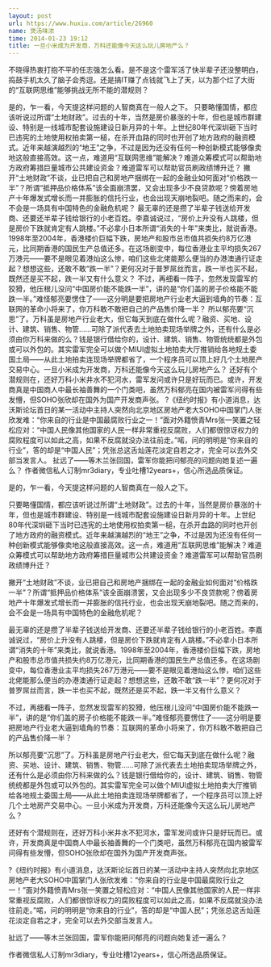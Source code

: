 ```yaml
---
layout: post
url: https://www.huxiu.com/article/26960
name: 煲汤味浓
time: 2014-01-23 19:12
title: 一旦小米成为开发商，万科还能像今天这么玩儿房地产么？
---
```

不晓得热衷打抱不平的任志强怎么看。是不是这个雷军活了快半辈子还没整明白，捣鼓手机太久了脑子会秀逗。还是搞IT赚了点钱就飞上了天，以为那个烂了大街的“互联网思维”能够挑战无所不能的潜规则？

是的，乍一看，今天提这样问题的人智商真在一般人之下。 只要略懂国情，都应该听说过所谓“土地财政”。过去的十年，当然是房价暴涨的十年，但也是城市群建设、特别是一线城市配套设施建设日新月异的十年。上世纪80年代深圳砸下当时已违宪的土地使用权拍卖第一槌，在杀开血路的同时也开创了地方政府的融资模式。近年来越演越烈的“地王”之争，不过是因为还没有任何一种创新模式能够像卖地这般直接高效。这一点，难道用“互联网思维”能解决？难道众筹模式可以帮助地方政府筹措巨量城市公共建设资金？难道雷军可以帮助官员刷政绩博升迁？ 撇开“土地财政”不谈，业已把自己和房地产捆绑在一起的金融业如何面对“价格跌一半”？所谓“抵押品价格体系”该全面崩溃罢，又会出现多少不良贷款呢？傍着房地产十年爆发式增长而一并膨胀的信托行业，也会出现天崩地裂吧。随之而来的，会不会是一场具有中国特色的金融危机呢？ 最无辜的还是攒了半辈子钱送给开发商、还要还半辈子钱给银行的小老百姓。李嘉诚说过，“房价上升没有人跳楼，但是房价下跌就肯定有人跳楼。”不必拿小日本所谓“消失的十年”来类比，就说香港。1998年至2004年，香港楼价巨幅下跌，房地产和股市总市值共损失约8万亿港元，比同期香港的国民生产总值还多。在这场剧变中，每位香港业主平均损失267万港元——要不是眼见着港灿这么惨，咱们这些北佬能那么便当的办港澳通行证走起？想想这些，还敢不敢“跌一半”？更何况对于普罗屌丝而言，跌一半也买不起，既然还是买不起，跌一半又有什么意义？ 不过，再细看一阵子，忽然发现雷军的狡猾，他压根儿没问“中国房价能不能跌一半”，讲的是“你们盖的房子价格能不能跌一半。”难怪郁亮要愣住了——这分明是要把房地产行业老大逼到墙角的节奏：互联网的革命小将来了，你万科敢不敢把自己的产品售价降一半？ 所以郁亮要“沉思”了。万科虽是房地产行业老大，但它每天到底在做什么呢？融资、买地、设计、建筑、销售、物管……可除了派代表去土地拍卖现场举牌之外，还有什么是必须由你万科来做的么？钱是银行借给你的，设计、建筑、销售、物管统统都是外包或可以外包的。其实雷军完全可以做个MIUI虚拟土地拍卖大厅推销给各地规土委国土局——从此土地拍卖连现场举牌都省了，一个程序员可以顶上好几个土地房产交易中心。一旦小米成为开发商，万科还能像今天这么玩儿房地产么？ 还好有个潜规则在，还好万科小米井水不犯河水，雷军发问或许只是好玩而已。或许，开发商真是中国商人中最长袖善舞的一个门类吧，虽然万科郁亮在国内被雷军问得有些发懵，但SOHO张欣却在国外为国产开发商声张。 ?《纽约时报》有小道消息，达沃斯论坛首日的某一活动中主持人突然向北京地区房地产老大SOHO中国掌门人张欣发难：“你来自的行业是中国最腐败行业之一！”面对外籍愤青Mrs张一笑置之轻松应对：“中国人民像其他国家的人民一样非常重视反腐败，人们都很惊讶权力的腐败程度可以如此之高，如果不反腐就没办法往前走。”喏，问的明明是“你来自的行业”，答的却是“中国人民”；凭张总这舌灿莲花淡定自若之才，完全可以去外交部当发言人。 扯远了——等木兰张回国，雷军你能把问郁亮的问题向她复述一遍么？ 作者微信私人订制mr3diary，专业吐槽12years+，信心所选品质保证。

是的，乍一看，今天提这样问题的人智商真在一般人之下。

只要略懂国情，都应该听说过所谓“土地财政”。过去的十年，当然是房价暴涨的十年，但也是城市群建设、特别是一线城市配套设施建设日新月异的十年。上世纪80年代深圳砸下当时已违宪的土地使用权拍卖第一槌，在杀开血路的同时也开创了地方政府的融资模式。近年来越演越烈的“地王”之争，不过是因为还没有任何一种创新模式能够像卖地这般直接高效。这一点，难道用“互联网思维”能解决？难道众筹模式可以帮助地方政府筹措巨量城市公共建设资金？难道雷军可以帮助官员刷政绩博升迁？

撇开“土地财政”不谈，业已把自己和房地产捆绑在一起的金融业如何面对“价格跌一半”？所谓“抵押品价格体系”该全面崩溃罢，又会出现多少不良贷款呢？傍着房地产十年爆发式增长而一并膨胀的信托行业，也会出现天崩地裂吧。随之而来的，会不会是一场具有中国特色的金融危机呢？

最无辜的还是攒了半辈子钱送给开发商、还要还半辈子钱给银行的小老百姓。李嘉诚说过，“房价上升没有人跳楼，但是房价下跌就肯定有人跳楼。”不必拿小日本所谓“消失的十年”来类比，就说香港。1998年至2004年，香港楼价巨幅下跌，房地产和股市总市值共损失约8万亿港元，比同期香港的国民生产总值还多。在这场剧变中，每位香港业主平均损失267万港元——要不是眼见着港灿这么惨，咱们这些北佬能那么便当的办港澳通行证走起？想想这些，还敢不敢“跌一半”？更何况对于普罗屌丝而言，跌一半也买不起，既然还是买不起，跌一半又有什么意义？

不过，再细看一阵子，忽然发现雷军的狡猾，他压根儿没问“中国房价能不能跌一半”，讲的是“你们盖的房子价格能不能跌一半。”难怪郁亮要愣住了——这分明是要把房地产行业老大逼到墙角的节奏：互联网的革命小将来了，你万科敢不敢把自己的产品售价降一半？

所以郁亮要“沉思”了。万科虽是房地产行业老大，但它每天到底在做什么呢？融资、买地、设计、建筑、销售、物管……可除了派代表去土地拍卖现场举牌之外，还有什么是必须由你万科来做的么？钱是银行借给你的，设计、建筑、销售、物管统统都是外包或可以外包的。其实雷军完全可以做个MIUI虚拟土地拍卖大厅推销给各地规土委国土局——从此土地拍卖连现场举牌都省了，一个程序员可以顶上好几个土地房产交易中心。一旦小米成为开发商，万科还能像今天这么玩儿房地产么？

还好有个潜规则在，还好万科小米井水不犯河水，雷军发问或许只是好玩而已。或许，开发商真是中国商人中最长袖善舞的一个门类吧，虽然万科郁亮在国内被雷军问得有些发懵，但SOHO张欣却在国外为国产开发商声张。

?《纽约时报》有小道消息，达沃斯论坛首日的某一活动中主持人突然向北京地区房地产老大SOHO中国掌门人张欣发难：“你来自的行业是中国最腐败行业之一！”面对外籍愤青Mrs张一笑置之轻松应对：“中国人民像其他国家的人民一样非常重视反腐败，人们都很惊讶权力的腐败程度可以如此之高，如果不反腐就没办法往前走。”喏，问的明明是“你来自的行业”，答的却是“中国人民”；凭张总这舌灿莲花淡定自若之才，完全可以去外交部当发言人。

扯远了——等木兰张回国，雷军你能把问郁亮的问题向她复述一遍么？

作者微信私人订制mr3diary，专业吐槽12years+，信心所选品质保证。

